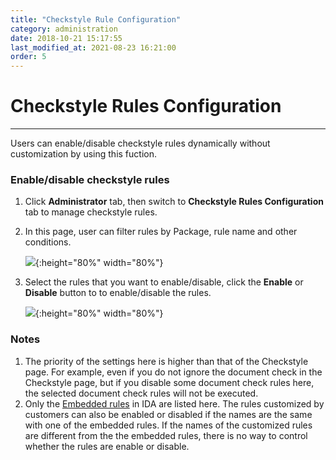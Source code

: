 ```yaml
---
title: "Checkstyle Rule Configuration"
category: administration
date: 2018-10-21 15:17:55
last_modified_at: 2021-08-23 16:21:00
order: 5
---
```


# Checkstyle Rules Configuration
***
Users can enable/disable checkstyle rules dynamically without customization by using this fuction.

###  Enable/disable checkstyle rules
  1. Click **Administrator** tab, then switch to  **Checkstyle Rules Configuration** tab to manage checkstyle rules.  
  
  2. In this page, user can filter rules by Package, rule name and other conditions.
  
     ![][search_rule]{:height="80%" width="80%"}

  3. Select the rules that you want to enable/disable, click the **Enable** or **Disable** button to to enable/disable the rules.

     ![][disable_rule]{:height="80%" width="80%"}

###  Notes
  1. The priority of the settings here is higher than that of the Checkstyle page. For example, even if you do not ignore the document check in the Checkstyle page, but if you disable some document check rules here, the selected document check rules will not be executed. 
  2. Only the [Embedded rules] in IDA are listed here. The rules customized by customers can also be enabled or disabled if the names are the same with one of the embedded rules. If the names of the customized rules are different from the the embedded rules, there is no way to control whether the rules are enable or disable.


[search_rule]: ../images/administrator/checkstyle_rule_config_search_rule.png
[disable_rule]: ../images/administrator/checkstyle_rule_config_disable_rule.png
[Embedded rules]: ../checkstyle/checkstyle-rules-description.html
